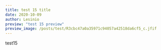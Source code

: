```yaml
---
title: test 15 title
date: 2020-10-09
author: Lesinio
preview: "test 15 preview"
preview_image: /posts/test/R3cbc47a0a35971c94057a42518da6cf5_c.jfif
---
```


<p>test15</p>
